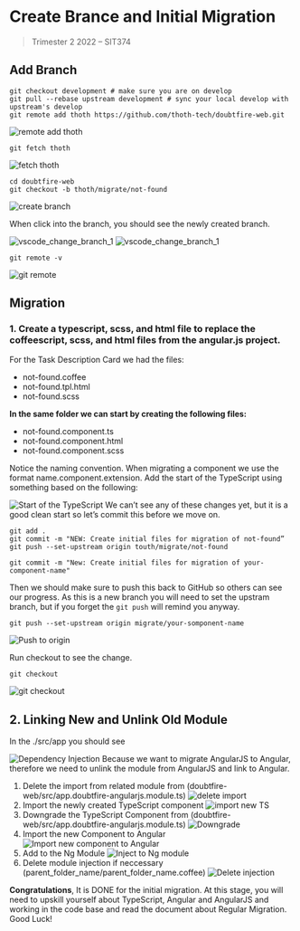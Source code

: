 # Create Brance and Initial Migration

> Trimester 2 2022 – SIT374

## Add Branch

```shell
git checkout development # make sure you are on develop
git pull --rebase upstream development # sync your local develop with upstream's develop
git remote add thoth https://github.com/thoth-tech/doubtfire-web.git
```

![remote add thoth](./imgs/remote_add.jpg)

```shell
git fetch thoth
```

![fetch thoth](imgs/fetch_thoth.png)

```shell
cd doubtfire-web
git checkout -b thoth/migrate/not-found
```

![create branch](./imgs/create_branch.png)

When click into the branch, you should see the newly created branch.

![vscode_change_branch_1](imgs/vscode_change_branch_1.png)
![vscode_change_branch_1](imgs/vscode_change_branch_2.png)

```shell
git remote -v
```

![git remote](imgs/git_remote.jpg)

## Migration

### 1. Create a typescript, scss, and html file to replace the coffeescript, scss, and html files from the angular.js project.

For the Task Description Card we had the files:

- not-found.coffee
- not-found.tpl.html
- not-found.scss

**In the same folder we can start by creating the following files:**

- not-found.component.ts
- not-found.component.html
- not-found.component.scss
  
Notice the naming convention. When migrating a component we use the format name.component.extension. Add the start of the TypeScript using something based on the following:

![Start of the TypeScript](imgs/start_typescript.png)
We can’t see any of these changes yet, but it is a good clean start so let’s commit this before we move on.

```shell
git add .
git commit -m "NEW: Create initial files for migration of not-found”
git push --set-upstream origin touth/migrate/not-found
```

```shell
git commit -m "New: Create initial files for migration of your-component-name"
```

Then we should make sure to push this back to GitHub so others can see our progress. As this is a new branch you will need to set the upstram branch, but if you forget the `git push` will remind you anyway.

```shell
git push --set-upstream origin migrate/your-somponent-name
```

![Push to origin](imgs/push_to_origin.png)

Run checkout to see the change.

```shell
git checkout
```

![git checkout](imgs/git_checkout.png)

## 2. Linking New and Unlink Old Module

In the ./src/app you should see

![Dependency Injection](imgs/Dependency_Injection.png)
Because we want to migrate AngularJS to Angular, therefore we need to unlink the module from AngularJS and link to Angular.

1. Delete the import from related module from (doubtfire-web/src/app.doubtfire-angularjs.module.ts)
   ![delete import](imgs/delete_import.png)
2. Import the newly created TypeScript component
   ![import new TS](imgs/Import_TS_component.png)
3. Downgrade the TypeScript Component from (doubtfire-web/src/app.doubtfire-angularjs.module.ts)
   ![Downgrade](imgs/downgrade.png)
4. Import the new Component to Angular
   ![Import new component to Angular](imgs/import_to_angular.png)
5. Add to the Ng Module
   ![Inject to Ng module](imgs/import_to_ng_module.png)
6. Delete module injection if neccessary (parent_folder_name/parent_folder_name.coffee)
   ![Delete injection](imgs/delete_injection.png)

**Congratulations**, It is DONE for the initial migration. At this stage, you will need to upskill yourself about TypeScript, Angular and AngularJS and working in the code base and read the document about Regular Migration. Good Luck!

